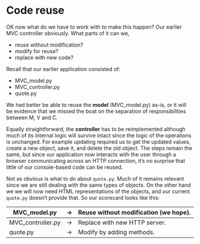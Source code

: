 # Code reuse

OK now what do we have to work with to make this happen? Our earlier MVC
controller obviously. What parts of it can we,

-   reuse without modification?
-   modify for reuse?
-   replace with new code?

Recall that our earlier application consisted of:

-   MVC_model.py
-   MVC_controller.py
-   quote.py

We had better be able to reuse the **model** (MVC_model.py) as-is, or it
will be evidence that we missed the boat on the separation of
responsibilities between M, V and C.

Equally straightforward, the **controller** has to be reimplemented
although much of its internal logic will survive intact since the logic
of the operations is unchanged. For example updating required us to get
the updated values, create a new object, save it, and delete the old
object. The steps remain the same, but since our application now
interacts with the user through a browser communicating across an HTTP
connection, it’s no surprise that little of our console-based code can
be reused.

Not as obvious is what to do about `quote.py`. Much of it remains
relevant since we are still dealing with the same types of objects. On
the other hand we we will now need HTML representations of the objects,
and our current `quote.py` doesn’t provide that. So our scorecard looks
like this:

| MVC_model.py      | &rarr; | Reuse without modification (we hope). |
|-------------------|--------|---------------------------------------|
| MVC_controller.py | &rarr; | Replace with new HTTP server.         |
| quote.py          | &rarr; | Modify by adding methods.             |

